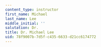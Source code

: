 ```yaml
---
content_type: instructor
first_name: Michael
last_name: Lee
middle_initial: ''
salutation: Dr.
title: Dr. Michael Lee
uid: 78f9007b-7d5f-c435-6633-d21cc6174772
---
```

